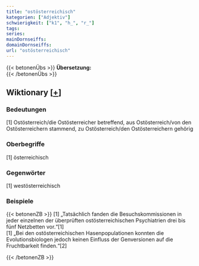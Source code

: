 ```yaml
---
title: "ostösterreichisch"
kategorien: ["Adjektiv"]
schwierigkeit: ["k1", "h_", "r_"]
tags:
series:
mainDornseiffs:
domainDornseiffs:
url: "ostösterreichisch"
---
```


{{< betonenÜbs >}}
**Übersetzung:**  
{{< /betonenÜbs >}}

## Wiktionary [[+](https://de.wiktionary.org/wiki/ostösterreichisch)]

### Bedeutungen
[1] Ostösterreich/die Ostösterreicher betreffend, aus Ostösterreich/von den Ostösterreichern stammend, zu Ostösterreich/den Ostösterreichern gehörig  

### Oberbegriffe
[1] österreichisch  

### Gegenwörter
[1] westösterreichisch  

### Beispiele
{{< betonenZB >}}
[1] „Tatsächlich fanden die Besuchskommissionen in jeder einzelnen der überprüften ostösterreichischen Psychiatrien drei bis fünf Netzbetten vor.“[1]  
[1] „Bei den ostösterreichischen Hasenpopulationen konnten die Evolutionsbiologen jedoch keinen Einfluss der Genversionen auf die Fruchtbarkeit finden.“[2]  

{{< /betonenZB >}}

